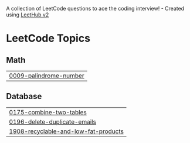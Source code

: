 A collection of LeetCode questions to ace the coding interview! - Created using [LeetHub v2](https://github.com/arunbhardwaj/LeetHub-2.0)
<!---LeetCode Topics Start-->
# LeetCode Topics
## Math
|  |
| ------- |
| [0009-palindrome-number](https://github.com/VidyaVarshitha4209/Leet_Code/tree/master/0009-palindrome-number) |
## Database
|  |
| ------- |
| [0175-combine-two-tables](https://github.com/VidyaVarshitha4209/Leet_Code/tree/master/0175-combine-two-tables) |
| [0196-delete-duplicate-emails](https://github.com/VidyaVarshitha4209/Leet_Code/tree/master/0196-delete-duplicate-emails) |
| [1908-recyclable-and-low-fat-products](https://github.com/VidyaVarshitha4209/Leet_Code/tree/master/1908-recyclable-and-low-fat-products) |
<!---LeetCode Topics End-->